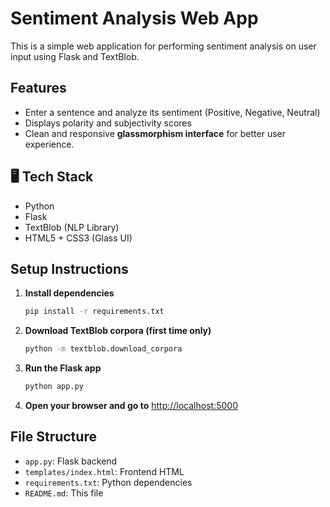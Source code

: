 # Sentiment Analysis Web App

This is a simple web application for performing sentiment analysis on user input using Flask and TextBlob.

## Features
- Enter a sentence and analyze its sentiment (Positive, Negative, Neutral)
- Displays polarity and subjectivity scores
- Clean and responsive **glassmorphism interface** for better user experience.

## 🖥️ Tech Stack

- Python
- Flask
- TextBlob (NLP Library)
- HTML5 + CSS3 (Glass UI)


## Setup Instructions

1. **Install dependencies**

   ```bash
   pip install -r requirements.txt
   ```

2. **Download TextBlob corpora (first time only)**

   ```bash
   python -m textblob.download_corpora
   ```

3. **Run the Flask app**

   ```bash
   python app.py
   ```

4. **Open your browser and go to** [http://localhost:5000](http://localhost:5000)

## File Structure
- `app.py`: Flask backend
- `templates/index.html`: Frontend HTML
- `requirements.txt`: Python dependencies
- `README.md`: This file